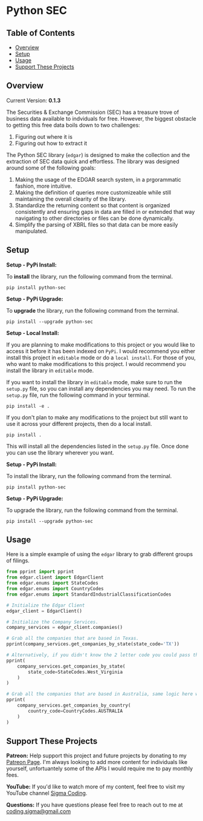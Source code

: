 # Python SEC

## Table of Contents

- [Overview](#overview)
- [Setup](#setup)
- [Usage](#usage)
- [Support These Projects](#support-these-projects)

## Overview

Current Version: **0.1.3**

The Securities & Exchange Commission (SEC) has a treasure trove of business data available to indviduals
for free. However, the biggest obstacle to getting this free data boils down to two challenges:

1. Figuring out where it is
2. Figuring out how to extract it

The Python SEC library (`edgar`) is designed to make the collection and the extraction of SEC data quick
and effortless. The library was designed around some of the following goals:

1. Making the usage of the EDGAR search system, in a prgorammatic fashion, more intuitive.
2. Making the definition of queries more customizeable while still maintaining the overall clearity
   of the library.
3. Standardize the returning content so that content is organized consistently and ensuring gaps in data
   are filled in or extended that way navigating to other directories or files can be done dynamically.
4. Simplify the parsing of XBRL files so that data can be more easily manipulated.

## Setup

**Setup - PyPi Install:**

To **install** the library, run the following command from the terminal.

```console
pip install python-sec
```

**Setup - PyPi Upgrade:**

To **upgrade** the library, run the following command from the terminal.

```console
pip install --upgrade python-sec
```

**Setup - Local Install:**

If you are planning to make modifications to this project or you would like to access it
before it has been indexed on `PyPi`. I would recommend you either install this project
in `editable` mode or do a `local install`. For those of you, who want to make modifications
to this project. I would recommend you install the library in `editable` mode.

If you want to install the library in `editable` mode, make sure to run the `setup.py`
file, so you can install any dependencies you may need. To run the `setup.py` file,
run the following command in your terminal.

```console
pip install -e .
```

If you don't plan to make any modifications to the project but still want to use it across
your different projects, then do a local install.

```console
pip install .
```

This will install all the dependencies listed in the `setup.py` file. Once done
you can use the library wherever you want.

**Setup - PyPi Install:**

To install the library, run the following command from the terminal.

```console
pip install python-sec
```

**Setup - PyPi Upgrade:**

To upgrade the library, run the following command from the terminal.

```console
pip install --upgrade python-sec
```

## Usage

Here is a simple example of using the `edgar` library to grab different groups of filings.

```python
from pprint import pprint
from edgar.client import EdgarClient
from edgar.enums import StateCodes
from edgar.enums import CountryCodes
from edgar.enums import StandardIndustrialClassificationCodes

# Initialize the Edgar Client
edgar_client = EdgarClient()

# Initialize the Company Services.
company_services = edgar_client.companies()

# Grab all the companies that are based in Texas.
pprint(company_services.get_companies_by_state(state_code='TX'))

# Alternatively, if you didn't know the 2 letter code you could pass through an Enum.
pprint(
    company_services.get_companies_by_state(
        state_code=StateCodes.West_Virginia
    )
)

# Grab all the companies that are based in Australia, same logic here with the Enums.
pprint(
    company_services.get_companies_by_country(
        country_code=CountryCodes.AUSTRALIA
    )
)
```

## Support These Projects

**Patreon:**
Help support this project and future projects by donating to my [Patreon Page](https://www.patreon.com/sigmacoding). I'm
always looking to add more content for individuals like yourself, unfortuantely some of the APIs I would require me to
pay monthly fees.

**YouTube:**
If you'd like to watch more of my content, feel free to visit my YouTube channel [Sigma Coding](https://www.youtube.com/c/SigmaCoding).

**Questions:**
If you have questions please feel free to reach out to me at [coding.sigma@gmail.com](mailto:coding.sigma@gmail.com?subject=[GitHub]%20Fred%20Library)
